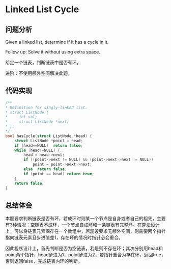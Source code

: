#  Linked List Cycle

## 问题分析
Given a linked list, determine if it has a cycle in it.

Follow up: Solve it without using extra space.

给定一个链表，判断链表中是否有环。

进阶：不使用额外空间解决此题。

## 代码实现
``` C
/**
* Definition for singly-linked list.
* struct ListNode {
*     int val;
*     struct ListNode *next;
* };
*/
bool hasCycle(struct ListNode *head) {
    struct ListNode *point = head;
    if (head==NULL)  return false;
    while (head!=NULL) {
        head = head->next;
        if ((point->next != NULL) && (point->next->next != NULL))
            point = point->next->next;
        else  return false;
        if (point == head) return true;
    }
    return false;
}
```

## 总结体会

本题要求判断链表是否有环，若成环时则某一个节点是自身或者自己的祖先，主要有3种情况：空链表不成环，一个节点自成环和一条链表有完整环。在算法设计上，可以将链表元素保存在一个数组中，若题设要求无额外空间，则需要两个指针指向链表元素且步进值差1，存在环的情况时指针必会重合。

因此程序设计上，首先判断是否为空链表，若是则不存在环；其次分别用head和point两个指针，head步进为1，point步进为2，若指针重合为存在环，返回true，否则返回false，完成链表内环的判断。











